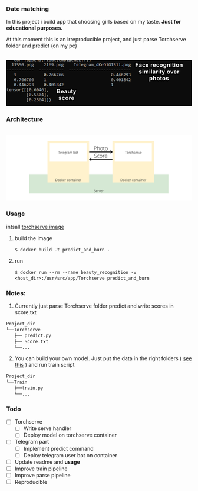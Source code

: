 ### Date matching

In this project i build app that choosing girls based on my taste. **Just for educational purposes.**

At this moment this is an irreproducible project, and just parse Torchserve folder and predict (on my pc)

<br><img src="img/docker job.png">
<!-- <br><img src="Pipeline.png"> -->

### Architecture
<br><img src="img/Docker.png">


### Usage

intsall [torchserve image](https://github.com/pytorch/serve/tree/master/docker)

1. build the image
    ```
    $ docker build -t predict_and_burn .
    ```

2. run
    ```
    $ docker run --rm --name beauty_recognition -v <host_dir>:/usr/src/app/Torchserve predict_and_burn 
    ```

### Notes: 
1. Currently just parse Torchserve folder predict and write scores in score.txt
```
Project_dir
└──Torchserve
   ├── predict.py
   ├── Score.txt
   └──...
```

2. You can  build your own model.
Just put the data in the right folders ( [see this](Train/README.md) ) and run train script
```
Project_dir
└──Train
   ├──train.py
   └──...
```

### Todo

* [ ] Torchserve
  * [ ] Write serve handler
  * [ ] Deploy model on torchserve container
* [ ] Telegram part
  * [ ] Implement predict command
  * [ ] Deploy telegram user bot on container
* [ ] Update readme and **usage** 
* [ ] Improve train pipeline
* [ ] Improve parse pipeline
* [ ] Reproducible
